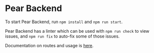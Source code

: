 # Pear Backend

To start Pear Backend, run `npm install` and `npm run start`.

Pear Backend has a linter which can be used with `npm run check` to view issues, and `npm run fix` to auto-fix some of those issues.

Documentation on routes and usage is [here](https://pear-backend.cornellappdev.com/api/v1/docs/).
